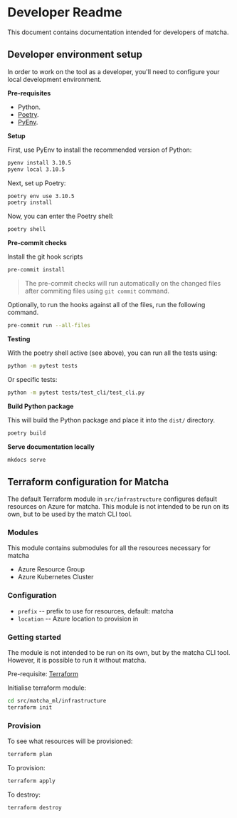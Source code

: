 # Developer Readme

This document contains documentation intended for developers of matcha.

## Developer environment setup

In order to work on the tool as a developer, you'll need to configure your local development environment.

**Pre-requisites**

* Python.
* [Poetry](https://python-poetry.org/).
* [PyEnv](https://github.com/pyenv/pyenv).

**Setup**

First, use PyEnv to install the recommended version of Python:

```bash
pyenv install 3.10.5
pyenv local 3.10.5
```

Next, set up Poetry:

```bash
poetry env use 3.10.5
poetry install
```

Now, you can enter the Poetry shell:

```bash
poetry shell
```

**Pre-commit checks**

Install the git hook scripts

```bash
pre-commit install
```

> The pre-commit checks will run automatically on the changed files after commiting files using `git commit` command.

Optionally, to run the hooks against all of the files, run the following command.

```bash
pre-commit run --all-files
```

**Testing**

With the poetry shell active (see above), you can run all the tests using:

```bash
python -m pytest tests
```

Or specific tests:

```bash
python -m pytest tests/test_cli/test_cli.py
```

**Build Python package**

This will build the Python package and place it into the `dist/` directory.

```bash
poetry build
```

**Serve documentation locally**

```bash
mkdocs serve
```

## Terraform configuration for Matcha

The default Terraform module in `src/infrastructure` configures default resources on Azure for matcha. This module is not intended to be run on its own, but to be used by the match CLI tool.

### Modules

This module contains submodules for all the resources necessary for matcha

* Azure Resource Group
* Azure Kubernetes Cluster

### Configuration

* `prefix` -- prefix to use for resources, default: matcha
* `location` -- Azure location to provision in

### Getting started

The module is not intended to be run on its own, but by the matcha CLI tool. However, it is possible to run it without matcha.

Pre-requisite: [Terraform](https://developer.hashicorp.com/terraform/tutorials/aws-get-started/install-cli#install-terraform)

Initialise terraform module:

```bash
cd src/matcha_ml/infrastructure
terraform init
```

### Provision

To see what resources will be provisioned:

```bash
terraform plan
```

To provision:

```bash
terraform apply
```

To destroy:

```bash
terraform destroy
```
